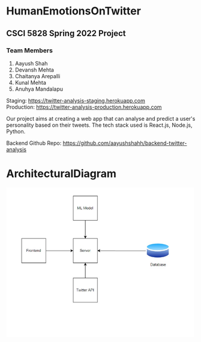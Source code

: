 # HumanEmotionsOnTwitter

## CSCI 5828 Spring 2022 Project

### Team Members

1. Aayush Shah
2. Devansh Mehta
3. Chaitanya Arepalli
4. Kunal Mehta
5. Anuhya Mandalapu

Staging:
https://twitter-analysis-staging.herokuapp.com</br>
Production:
https://twitter-analysis-production.herokuapp.com

Our project aims at creating a web app that can analyse and predict a user's personality based on their tweets. The tech stack used is React.js, Node.js, Python.

Backend Github Repo: https://github.com/aayushshahh/backend-twitter-analysis

# ArchitecturalDiagram

<img src="Architectural-Diagram.jpeg" width="500"/>
